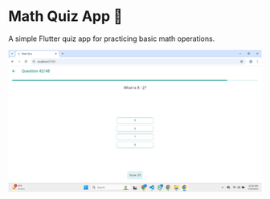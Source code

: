 
# Math Quiz App 🧮

A simple Flutter quiz app for practicing basic math operations.

![image alt](https://github.com/SaherIsrar1/QuizApp/blob/83f330e966f30e77466685fbd6f6d0512249e9f9/Screenshot%20(39).png)
